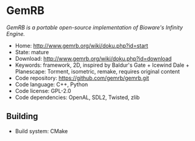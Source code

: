# GemRB

_GemRB is a portable open-source implementation of Bioware's Infinity Engine._

- Home: http://www.gemrb.org/wiki/doku.php?id=start
- State: mature
- Download: http://www.gemrb.org/wiki/doku.php?id=download
- Keywords: framework, 2D, inspired by Baldur's Gate + Icewind Dale + Planescape: Torment, isometric, remake, requires original content
- Code repository: https://github.com/gemrb/gemrb.git
- Code language: C++, Python
- Code license: GPL-2.0
- Code dependencies: OpenAL, SDL2, Twisted, zlib

## Building

- Build system: CMake